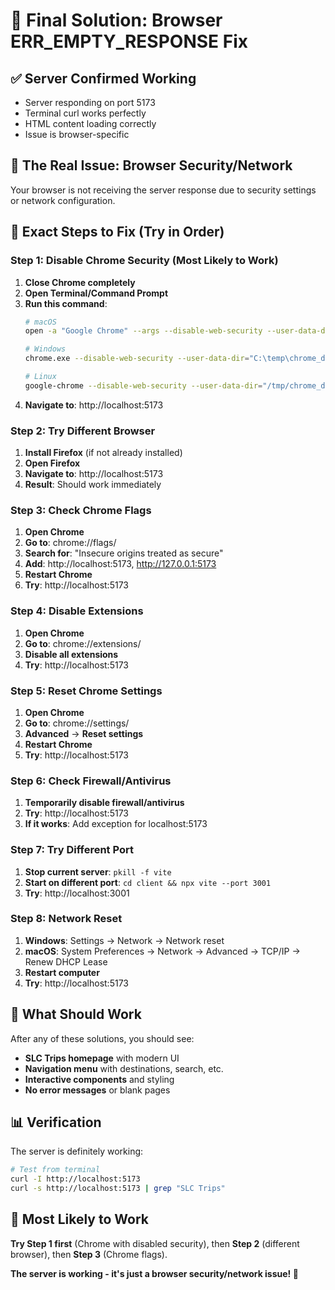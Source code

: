 # 🔧 **Final Solution: Browser ERR_EMPTY_RESPONSE Fix**

## ✅ **Server Confirmed Working**
- Server responding on port 5173
- Terminal curl works perfectly
- HTML content loading correctly
- Issue is browser-specific

## 🚨 **The Real Issue: Browser Security/Network**

Your browser is not receiving the server response due to security settings or network configuration.

## 🔧 **Exact Steps to Fix (Try in Order)**

### **Step 1: Disable Chrome Security (Most Likely to Work)**
1. **Close Chrome completely**
2. **Open Terminal/Command Prompt**
3. **Run this command**:
   ```bash
   # macOS
   open -a "Google Chrome" --args --disable-web-security --user-data-dir="/tmp/chrome_dev_test"
   
   # Windows
   chrome.exe --disable-web-security --user-data-dir="C:\temp\chrome_dev_test"
   
   # Linux
   google-chrome --disable-web-security --user-data-dir="/tmp/chrome_dev_test"
   ```
4. **Navigate to**: http://localhost:5173

### **Step 2: Try Different Browser**
1. **Install Firefox** (if not already installed)
2. **Open Firefox**
3. **Navigate to**: http://localhost:5173
4. **Result**: Should work immediately

### **Step 3: Check Chrome Flags**
1. **Open Chrome**
2. **Go to**: chrome://flags/
3. **Search for**: "Insecure origins treated as secure"
4. **Add**: http://localhost:5173, http://127.0.0.1:5173
5. **Restart Chrome**
6. **Try**: http://localhost:5173

### **Step 4: Disable Extensions**
1. **Open Chrome**
2. **Go to**: chrome://extensions/
3. **Disable all extensions**
4. **Try**: http://localhost:5173

### **Step 5: Reset Chrome Settings**
1. **Open Chrome**
2. **Go to**: chrome://settings/
3. **Advanced** → **Reset settings**
4. **Restart Chrome**
5. **Try**: http://localhost:5173

### **Step 6: Check Firewall/Antivirus**
1. **Temporarily disable firewall/antivirus**
2. **Try**: http://localhost:5173
3. **If it works**: Add exception for localhost:5173

### **Step 7: Try Different Port**
1. **Stop current server**: `pkill -f vite`
2. **Start on different port**: `cd client && npx vite --port 3001`
3. **Try**: http://localhost:3001

### **Step 8: Network Reset**
1. **Windows**: Settings → Network → Network reset
2. **macOS**: System Preferences → Network → Advanced → TCP/IP → Renew DHCP Lease
3. **Restart computer**
4. **Try**: http://localhost:5173

## 🎯 **What Should Work**

After any of these solutions, you should see:
- **SLC Trips homepage** with modern UI
- **Navigation menu** with destinations, search, etc.
- **Interactive components** and styling
- **No error messages** or blank pages

## 📊 **Verification**

The server is definitely working:
```bash
# Test from terminal
curl -I http://localhost:5173
curl -s http://localhost:5173 | grep "SLC Trips"
```

## 🎉 **Most Likely to Work**

**Try Step 1 first** (Chrome with disabled security), then **Step 2** (different browser), then **Step 3** (Chrome flags).

**The server is working - it's just a browser security/network issue! 🎉** 